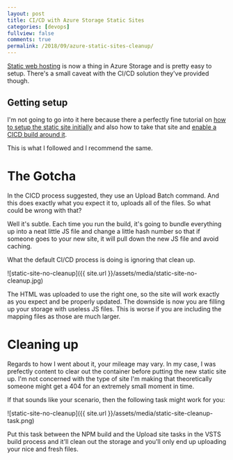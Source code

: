 ```yaml
---
layout: post
title: CI/CD with Azure Storage Static Sites
categories: [devops]
fullview: false
comments: true
permalink: /2018/09/azure-static-sites-cleanup/
---
```


[Static web hosting](https://azure.microsoft.com/en-us/blog/azure-storage-static-web-hosting-public-preview/) is now a thing in Azure Storage and is pretty easy to setup. There's a small caveat with the CI/CD solution they've provided though.

## Getting setup

I'm not going to go into it here because there a perfectly fine tutorial on [how to setup the static site initially](https://code.visualstudio.com/tutorials/static-website/getting-started) and also how to take that site and [enable a CICD build around it](https://code.visualstudio.com/tutorials/static-website/deploy-VSTS). 

This is what I followed and I recommend the same.

# The Gotcha

In the CICD process suggested, they use an Upload Batch command. And this does exactly what you expect it to, uploads all of the files. So what could be wrong with that?

Well it's subtle. Each time you run the build, it's going to bundle everything up into a neat little JS file and change a little hash number so that if someone goes to your new site, it will pull down the new JS file and avoid caching.

What the default CI/CD process is doing is ignoring that clean up.

![static-site-no-cleanup]({{ site.url }}/assets/media/static-site-no-cleanup.jpg)

The HTML was uploaded to use the right one, so the site will work exactly as you expect and be properly updated. The downside is now you are filling up your storage with useless JS files. This is worse if you are including the mapping files as those are much larger.

# Cleaning up

Regards to how I went about it, your mileage may vary. In my case, I was prefectly content to clear out the container before putting the new static site up. I'm not concerned with the type of site I'm making that theoretically someone might get a 404 for an extremely small moment in time.

If that sounds like your scenario, then the following task might work for you:

![static-site-no-cleanup]({{ site.url }}/assets/media/static-site-cleanup-task.png)

Put this task between the NPM build and the Upload site tasks in the VSTS build process and it'll clean out the storage and you'll only end up uploading your nice and fresh files.
